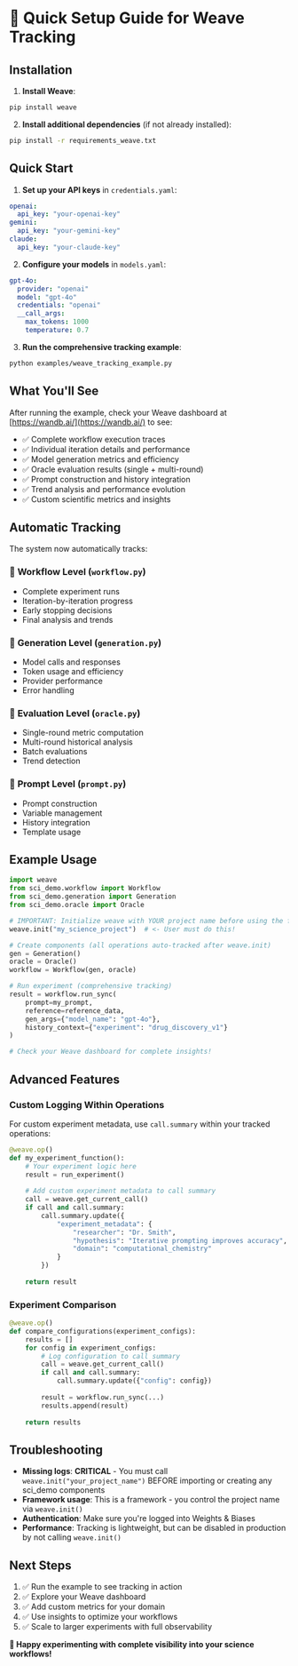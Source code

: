 # 🚀 Quick Setup Guide for Weave Tracking

## Installation

1. **Install Weave**:
```bash
pip install weave
```

2. **Install additional dependencies** (if not already installed):
```bash
pip install -r requirements_weave.txt
```

## Quick Start

1. **Set up your API keys** in `credentials.yaml`:
```yaml
openai:
  api_key: "your-openai-key"
gemini:
  api_key: "your-gemini-key"
claude:
  api_key: "your-claude-key"
```

2. **Configure your models** in `models.yaml`:
```yaml
gpt-4o:
  provider: "openai"
  model: "gpt-4o"
  credentials: "openai"
  __call_args:
    max_tokens: 1000
    temperature: 0.7
```

3. **Run the comprehensive tracking example**:
```bash
python examples/weave_tracking_example.py
```

## What You'll See

After running the example, check your Weave dashboard at [https://wandb.ai/](https://wandb.ai/) to see:

- ✅ Complete workflow execution traces
- ✅ Individual iteration details and performance
- ✅ Model generation metrics and efficiency
- ✅ Oracle evaluation results (single + multi-round)
- ✅ Prompt construction and history integration
- ✅ Trend analysis and performance evolution
- ✅ Custom scientific metrics and insights

## Automatic Tracking

The system now automatically tracks:

### 🔄 **Workflow Level** (`workflow.py`)
- Complete experiment runs
- Iteration-by-iteration progress
- Early stopping decisions
- Final analysis and trends

### 📡 **Generation Level** (`generation.py`)
- Model calls and responses
- Token usage and efficiency
- Provider performance
- Error handling

### 🎯 **Evaluation Level** (`oracle.py`)
- Single-round metric computation
- Multi-round historical analysis
- Batch evaluations
- Trend detection

### 📝 **Prompt Level** (`prompt.py`)
- Prompt construction
- Variable management
- History integration
- Template usage

## Example Usage

```python
import weave
from sci_demo.workflow import Workflow
from sci_demo.generation import Generation
from sci_demo.oracle import Oracle

# IMPORTANT: Initialize weave with YOUR project name before using the framework
weave.init("my_science_project")  # <- User must do this!

# Create components (all operations auto-tracked after weave.init)
gen = Generation()
oracle = Oracle()
workflow = Workflow(gen, oracle)

# Run experiment (comprehensive tracking)
result = workflow.run_sync(
    prompt=my_prompt,
    reference=reference_data,
    gen_args={"model_name": "gpt-4o"},
    history_context={"experiment": "drug_discovery_v1"}
)

# Check your Weave dashboard for complete insights!
```

## Advanced Features

### Custom Logging Within Operations
For custom experiment metadata, use `call.summary` within your tracked operations:

```python
@weave.op()
def my_experiment_function():
    # Your experiment logic here
    result = run_experiment()
    
    # Add custom experiment metadata to call summary
    call = weave.get_current_call()
    if call and call.summary:
        call.summary.update({
            "experiment_metadata": {
                "researcher": "Dr. Smith",
                "hypothesis": "Iterative prompting improves accuracy",
                "domain": "computational_chemistry"
            }
        })
    
    return result
```

### Experiment Comparison
```python
@weave.op()
def compare_configurations(experiment_configs):
    results = []
    for config in experiment_configs:
        # Log configuration to call summary
        call = weave.get_current_call()
        if call and call.summary:
            call.summary.update({"config": config})
        
        result = workflow.run_sync(...)
        results.append(result)
    
    return results
```

## Troubleshooting

- **Missing logs**: **CRITICAL** - You must call `weave.init("your_project_name")` BEFORE importing or creating any sci_demo components
- **Framework usage**: This is a framework - you control the project name via `weave.init()`
- **Authentication**: Make sure you're logged into Weights & Biases
- **Performance**: Tracking is lightweight, but can be disabled in production by not calling `weave.init()`

## Next Steps

1. ✅ Run the example to see tracking in action
2. ✅ Explore your Weave dashboard
3. ✅ Add custom metrics for your domain
4. ✅ Use insights to optimize your workflows
5. ✅ Scale to larger experiments with full observability

**🧪 Happy experimenting with complete visibility into your science workflows!** 